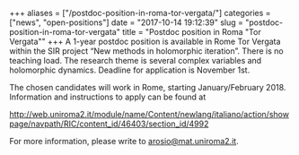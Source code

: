 +++
aliases = ["/postdoc-position-in-roma-tor-vergata/"]
categories = ["news", "open-positions"]
date = "2017-10-14 19:12:39"
slug = "postdoc-position-in-roma-tor-vergata"
title = "Postdoc position in Roma \"Tor Vergata\""
+++
A 1-year postdoc position is available in Rome Tor Vergata within the
SIR project “New methods in holomorphic iteration”. There is no teaching
load. The research theme is several complex variables and holomorphic
dynamics. Deadline for application is November 1st.

The chosen candidates will work in Rome, starting January/February 2018.
Information and instructions to apply can be found at

<http://web.uniroma2.it/module/name/Content/newlang/italiano/action/showpage/navpath/RIC/content_id/46403/section_id/4992>

For more information, please write to <arosio@mat.uniroma2.it>.
